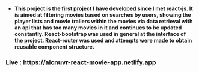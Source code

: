 - #### This project is the first project I have developed since I met react-js. It is aimed at filtering movies based on searches by users, showing the player lists and movie trailers within the movies via data retrieval with an api that has too many movies in it and continues to be updated constantly. React-bootstrap was used in general at the interface of the project. React-router was used and attempts were made to obtain reusable component structure.
### Live : https://alcnuvr-react-movie-app.netlify.app
